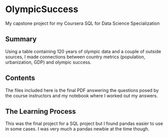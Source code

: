 # OlympicSuccess
My capstone project for my Coursera SQL for Data Science Specialization

## Summary
Using a table containing 120 years of olympic data and a couple of outside sources, I made connections between country metrics (population, urbanization, GDP) and olympic success.

## Contents
The files included here is the final PDF answering the questions posed by the course instructors and my notebook where I worked out my answers.

## The Learning Process
This was the final project for a SQL project but I found pandas easier to use in some cases. I was very much a pandas newbie at the time though.
